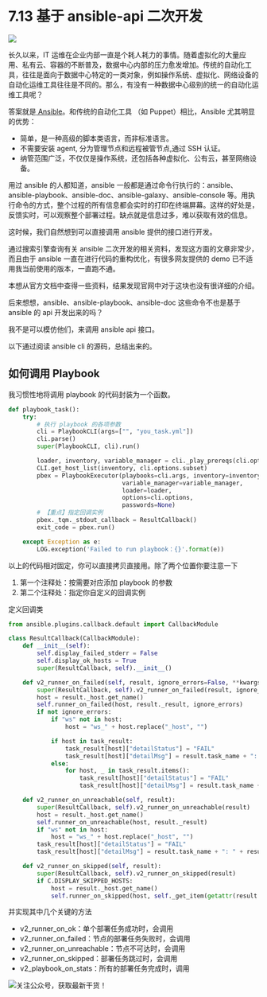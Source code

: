 # 7.13 基于 ansible-api 二次开发

![](http://image.iswbm.com/20200602135014.png)

长久以来，IT 运维在企业内部一直是个耗人耗力的事情。随着虚拟化的大量应用、私有云、容器的不断普及，数据中心内部的压力愈发增加。传统的自动化工具，往往是面向于数据中心特定的一类对象，例如操作系统、虚拟化、网络设备的自动化运维工具往往是不同的。那么，有没有一种数据中心级别的统一的自动化运维工具呢？

答案就是[ Ansible](https://www.ansible.com/)。和传统的自动化工具 （如 Puppet）相比，Ansible 尤其明显的优势：

- 简单，是一种高级的脚本类语言，而非标准语言。
- 不需要安装 agent, 分为管理节点和远程被管节点,通过 SSH 认证。
- 纳管范围广泛，不仅仅是操作系统，还包括各种虚拟化、公有云，甚至网络设备。

用过 ansible 的人都知道，ansible 一般都是通过命令行执行的：ansible、ansible-playbook、ansible-doc、ansible-galaxy、ansible-console 等。用执行命令的方式，整个过程的所有信息都会实时的打印在终端屏幕。这样的好处是，反馈实时，可以观察整个部署过程。缺点就是信息过多，难以获取有效的信息。

这时候，我们自然想到可以直接调用 ansible 提供的接口进行开发。

通过搜索引擎查询有关 ansible 二次开发的相关资料，发现这方面的文章非常少，而且由于 ansible 一直在进行代码的重构优化，有很多网友提供的 demo 已不适用我当前使用的版本，一直跑不通。

本想从官方文档中查得一些资料，结果发现官网中对于这块也没有很详细的介绍。

后来想想，ansible、ansible-playbook、ansible-doc 这些命令不也是基于 ansible 的 api 开发出来的吗？

我不是可以模仿他们，来调用 ansible api 接口。

以下通过阅读 ansible cli 的源码，总结出来的。

## 如何调用 Playbook

我习惯性地将调用 playbook 的代码封装为一个函数。

```python
def playbook_task():
    try:
        # 执行 playbook 的各项参数
        cli = PlaybookCLI(args=["", "you_task.yml"])
        cli.parse()
        super(PlaybookCLI, cli).run()

        loader, inventory, variable_manager = cli._play_prereqs(cli.options)
        CLI.get_host_list(inventory, cli.options.subset)
        pbex = PlaybookExecutor(playbooks=cli.args, inventory=inventory,
                                variable_manager=variable_manager, 
                                loader=loader, 
                                options=cli.options,
                                passwords=None)
        # 【重点】指定回调实例
        pbex._tqm._stdout_callback = ResultCallback()
        exit_code = pbex.run()

    except Exception as e:
        LOG.exception('Failed to run playbook：{}'.format(e))
```

以上的代码相对固定，你可以直接拷贝直接用。除了两个位置你要注意一下

1. 第一个注释处：按需要对应添加 playbook 的参数
2. 第二个注释处：指定你自定义的回调实例

定义回调类

```python
from ansible.plugins.callback.default import CallbackModule

class ResultCallback(CallbackModule):
    def __init__(self):
        self.display_failed_stderr = False
        self.display_ok_hosts = True
        super(ResultCallback, self).__init__()

    def v2_runner_on_failed(self, result, ignore_errors=False, **kwargs):
        super(ResultCallback, self).v2_runner_on_failed(result, ignore_errors, **kwargs)
        host = result._host.get_name()
        self.runner_on_failed(host, result._result, ignore_errors)
        if not ignore_errors:
            if "ws" not in host:
                host = "ws_" + host.replace("_host", "")

            if host in task_result:
                task_result[host]["detailStatus"] = "FAIL"
                task_result[host]["detailMsg"] = result.task_name + ": " + result._result.get("msg", "").encode("utf-8")
            else:
                for host, _ in task_result.items():
                    task_result[host]["detailStatus"] = "FAIL"
                    task_result[host]["detailMsg"] = result.task_name + ": " + result._result.get("msg", "").encode("utf-8")

    def v2_runner_on_unreachable(self, result):
        super(ResultCallback, self).v2_runner_on_unreachable(result)
        host = result._host.get_name()
        self.runner_on_unreachable(host, result._result)
        if "ws" not in host:
            host = "ws_" + host.replace("_host", "")
        task_result[host]["detailStatus"] = "FAIL"
        task_result[host]["detailMsg"] = result.task_name + ": " + result._result.get("msg", "").encode("utf-8")

    def v2_runner_on_skipped(self, result):
        super(ResultCallback, self).v2_runner_on_skipped(result)
        if C.DISPLAY_SKIPPED_HOSTS:
            host = result._host.get_name()
            self.runner_on_skipped(host, self._get_item(getattr(result._result, 'results', {})))
```

并实现其中几个关键的方法

- v2_runner_on_ok：单个部署任务成功时，会调用
- v2_runner_on_failed：节点的部署任务失败时，会调用
- v2_runner_on_unreachable：节点不可达时，会调用
- v2_runner_on_skipped：部署任务跳过时，会调用
- v2_playbook_on_stats：所有的部署任务完成时，调用



![关注公众号，获取最新干货！](http://image.python-online.cn/image-20200320125724880.png)